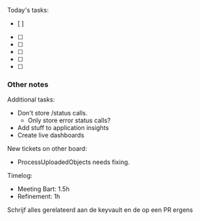 Today's tasks:
- [ ] 
- [ ] 
- [ ] 
- [ ] 
- [ ] 
- [ ]  

### Other notes


Additional tasks:
- Don't store /status calls.
  + Only store error status calls?
- Add stuff to application insights
- Create live dashboards

New tickets on other board:
- ProcessUploadedObjects needs fixing.


Timelog:
- Meeting Bart: 1.5h
- Refinement: 1h


Schrijf alles gerelateerd aan de keyvault en de op een PR ergens